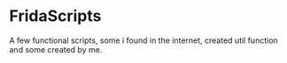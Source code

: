 # FridaScripts

A few functional scripts, some i found in the internet, created util function and some created by me.

